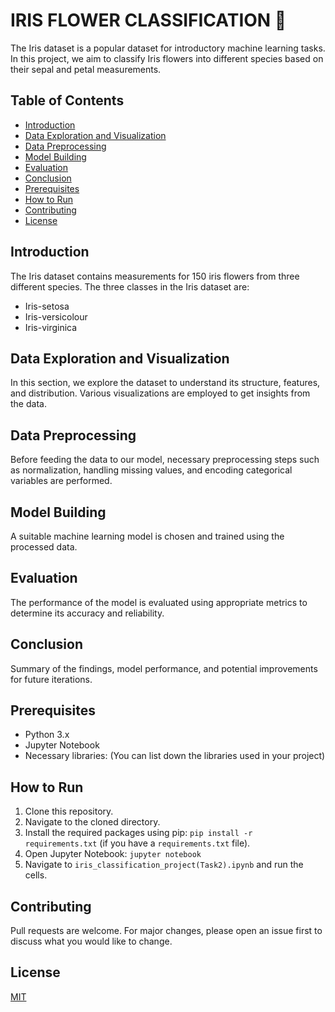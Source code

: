 # IRIS FLOWER CLASSIFICATION 🌸

The Iris dataset is a popular dataset for introductory machine learning tasks. In this project, we aim to classify Iris flowers into different species based on their sepal and petal measurements.

## Table of Contents

- [Introduction](#introduction)
- [Data Exploration and Visualization](#data-exploration-and-visualization)
- [Data Preprocessing](#data-preprocessing)
- [Model Building](#model-building)
- [Evaluation](#evaluation)
- [Conclusion](#conclusion)
- [Prerequisites](#prerequisites)
- [How to Run](#how-to-run)
- [Contributing](#contributing)
- [License](#license)

## Introduction

The Iris dataset contains measurements for 150 iris flowers from three different species. The three classes in the Iris dataset are:
- Iris-setosa
- Iris-versicolour
- Iris-virginica

## Data Exploration and Visualization

In this section, we explore the dataset to understand its structure, features, and distribution. Various visualizations are employed to get insights from the data.

## Data Preprocessing

Before feeding the data to our model, necessary preprocessing steps such as normalization, handling missing values, and encoding categorical variables are performed.

## Model Building

A suitable machine learning model is chosen and trained using the processed data.

## Evaluation

The performance of the model is evaluated using appropriate metrics to determine its accuracy and reliability.

## Conclusion

Summary of the findings, model performance, and potential improvements for future iterations.

## Prerequisites

- Python 3.x
- Jupyter Notebook
- Necessary libraries: (You can list down the libraries used in your project)

## How to Run

1. Clone this repository.
2. Navigate to the cloned directory.
3. Install the required packages using pip: `pip install -r requirements.txt` (if you have a `requirements.txt` file).
4. Open Jupyter Notebook: `jupyter notebook`
5. Navigate to `iris_classification_project(Task2).ipynb` and run the cells.

## Contributing

Pull requests are welcome. For major changes, please open an issue first to discuss what you would like to change.

## License

[MIT](https://choosealicense.com/licenses/mit/)
